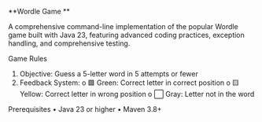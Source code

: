 **Wordle Game **

A comprehensive command-line implementation of the popular Wordle game built with Java 23, featuring advanced coding practices, exception handling, and comprehensive testing.

Game Rules
1.	Objective: Guess a 5-letter word in 5 attempts or fewer
2.	Feedback System: 
o	🟩 Green: Correct letter in correct position
o	🟨 Yellow: Correct letter in wrong position
o	⬜ Gray: Letter not in the word

Prerequisites
•	Java 23 or higher
•	Maven 3.8+


